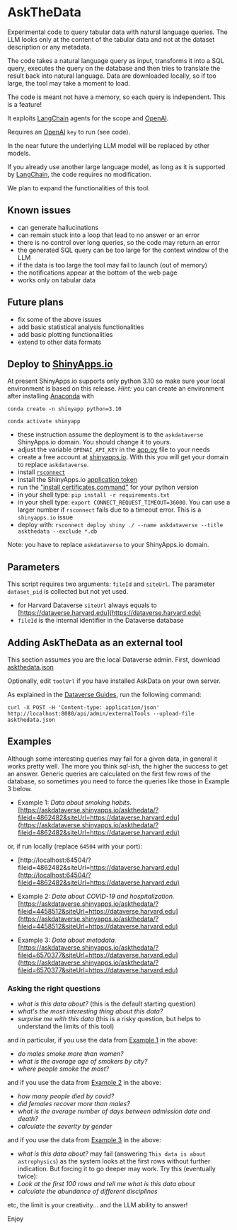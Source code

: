 # AskTheData

Experimental code to query tabular data with natural language queries. The LLM looks only at the content of the tabular data and not at the dataset description or any metadata.

The code takes a natural language query as input, transforms it into a SQL query, executes the query on the database and then tries to translate the result back into natural language. Data are downloaded locally, so if too large, the tool may take a moment to load.

The code is meant not have a memory, so each query is independent. This is a feature!

It exploits [LangChain](https://www.langchain.com) agents for the scope and [OpenAI](https://openai.com).

Requires an [OpenAI](https://openai.com) `key` to run (see code).

In the near future the underlying LLM model will be replaced by other models.

If you already use another large language model, as long as it is supported
by [LangChain](https://www.langchain.com), the code requires no modification.

We plan to expand the functionalities of this tool.

## Known issues
* can generate hallucinations
* can remain stuck into a loop that lead to no answer or an error
* there is no control over long queries, so the code may return an error
* the generated SQL query can be too large for the context window of the LLM
* if the data is too large the tool may fail to launch (out of memory)
* the notifications appear at the bottom of the web page
* works only on tabular data

## Future plans
* fix some of the above issues
* add basic statistical analysis functionalities
* add basic plotting functionalities
* extend to other data formats

## Deploy to [ShinyApps.io](https://www.shinyapps.io)
At present ShinyApps.io supports only python 3.10 so make sure your local environment is based on this release. 
*Hint:* you can create an environment after installing [Anaconda](https://docs.anaconda.com/free/anaconda/install/index.html) with 

`conda create -n shinyapp python=3.10`

`conda activate shinyapp`
* these instruction assume the deployment is to the `askdataverse` ShinyApps.io domain. You should change it to yours.
* adjust the variable `OPENAI_API_KEY` in the [app.py](app.py) file to your needs
* create a free account at [shinyapps.io](https://www.shinyapps.io). With this you will get your domain to replace `askdataverse`.
* install [`rsconnect`](https://pypi.org/project/rsconnect-python/)
* install the ShinyApps.io [application token](https://docs.posit.co/shinyapps.io/getting-started.html) 
* run the ["install certificates.command"](https://www.geeksforgeeks.org/how-to-install-and-use-ssl-certificate-in-python/) for your python version
* in your shell type: `pip install -r requirements.txt`
* in your shell type: `export CONNECT_REQUEST_TIMEOUT=36000`. You can use a larger number if `rsconnect` fails due to a timeout error. This is a `shinyapps.io` issue
* deploy with: `rsconnect deploy shiny ./ --name askdataverse --title askthedata --exclude *.db`


Note: you have to replace `askdataverse` to your ShinyApps.io domain.



## Parameters 
This script requires two arguments: `fileId` and `siteUrl`. 
The parameter `dataset_pid` is collected but not yet used.

* for Harvard Dataverse `siteUrl` always equals to [https://dataverse.harvard.edu](https://dataverse.harvard.edu)
* `fileId` is the internal identifier in the Dataverse database


## Adding AskTheData as an external tool

This section assumes you are the local Dataverse admin. First, download [askthedata.json](askthedata.json)

Optionally, edit `toolUrl` if you have installed AskData on your own server.

As explained in the [Dataverse Guides](https://guides.dataverse.org/en/latest/admin/external-tools.html), run the following command:

`curl -X POST -H 'Content-type: application/json' http://localhost:8080/api/admin/externalTools --upload-file askthedata.json`

## Examples
Although some interesting queries may fail for a given data, in general it works pretty well.
The more you think *sql-ish*, the higher the success to get an answer.
Generic queries are calculated on the first few rows of the database, so sometimes you need to force the queries like those in Example 3 below.

* Example 1: *Data about smoking habits.* [https://askdataverse.shinyapps.io/askthedata/?fileid=4862482&siteUrl=https://dataverse.harvard.edu](https://askdataverse.shinyapps.io/askthedata/?fileid=4862482&siteUrl=https://dataverse.harvard.edu)


or, if run locally (replace `64504` with your port):
* [http://localhost:64504/?fileid=4862482&siteUrl=https://dataverse.harvard.edu](http://localhost:64504/?fileid=4862482&siteUrl=https://dataverse.harvard.edu)

* Example 2: *Data about COVID-19 and hospitalization.* [https://askdataverse.shinyapps.io/askthedata/?fileid=4458512&siteUrl=https://dataverse.harvard.edu](https://askdataverse.shinyapps.io/askthedata/?fileid=4458512&siteUrl=https://dataverse.harvard.edu)

* Example 3: *Data about metadata.* [https://askdataverse.shinyapps.io/askthedata/?fileid=6570377&siteUrl=https://dataverse.harvard.edu](https://askdataverse.shinyapps.io/askthedata/?fileid=6570377&siteUrl=https://dataverse.harvard.edu)


  
### Asking the right questions
* *what is this data about?* (this is the default starting question)
* *what's the most interesting thing about this data?*
* *surprise me with this data* (this is a risky question, but helps to understand the limits of this tool)


and in particular, if you use the data from [Example 1](https://askdataverse.shinyapps.io/askthedata/?fileid=4862482&siteUrl=https://dataverse.harvard.edu) in the above:
* *do males smoke more than women?*
* *what is the average age of smokers by city?*
* *where people smoke the most?*


and if you use the data from [Example 2](https://askdataverse.shinyapps.io/askthedata/?fileid=4458512&siteUrl=https://dataverse.harvard.edu) in the above:
* *how many people died by covid?*
* *did females recover more than males?*
* *what is the average number of days between admission date and death?*
* *calculate the severity by gender*


and if you use the data from [Example 3](https://askdataverse.shinyapps.io/askthedata/?fileid=6570377&siteUrl=https://dataverse.harvard.edu) in the above:
* *what is this data about?* may fail (answering `This data is about astrophysics`) as the system looks at the first rows without further indication. But forcing it to go deeper may work. Try this (eventually twice):
* *Look at the first 100 rows and tell me what is this data about*
* *calculate the abundance of different disciplines*

etc, the limit is your creativity... and the LLM ability to answer!



Enjoy

